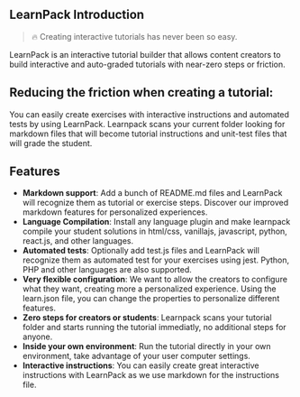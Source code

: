 ## LearnPack Introduction

> 🔥 Creating interactive tutorials has never been so easy.

LearnPack is an interactive tutorial builder that allows content creators to build interactive and auto-graded tutorials with near-zero steps or friction.

## Reducing the friction when creating a tutorial:
You can easily create exercises with interactive instructions and automated tests by using LearnPack.
Learnpack scans your current folder looking for markdown files that will become tutorial instructions and unit-test files that will grade the student.

## Features

- **Markdown support**: Add a bunch of README.md files and LearnPack will recognize them as tutorial or exercise steps. Discover our improved markdown features for personalized experiences.
- **Language Compilation**: Install any language plugin and make learnpack compile your student solutions in html/css, vanillajs, javascript, python, react.js, and other languages.
- **Automated tests**: Optionally add test.js files and LearnPack will recognize them as automated test for your exercises using jest. Python, PHP and other languages are also supported.
- **Very flexible configuration**: We want to allow the creators to configure what they want, creating more a personalized experience. Using the learn.json file, you can change the properties to personalize different features.
- **Zero steps for creators or students**: Learnpack scans your tutorial folder and starts running the tutorial immediatly, no additional steps for anyone.
- **Inside your own environment**: Run the tutorial directly in your own environment, take advantage of your user computer settings.
- **Interactive instructions**: You can easily create great interactive instructions with LearnPack as we use markdown for the instructions file.
